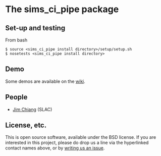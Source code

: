 # The sims_ci_pipe package

## Set-up and testing
From bash
```
$ source <sims_ci_pipe install directory>/setup/setup.sh
$ nosetests <sims_ci_pipe install directory>
```

## Demo

Some demos are available on the [wiki](../../wiki).

## People
* [Jim Chiang](https://github.com/DarkEnergyScienceCollaboration/sims_ci_pipe/issues/new?body=@jchiang87) (SLAC)

## License, etc.

This is open source software, available under the BSD license. If you are interested in this project, please do drop us a line via the hyperlinked contact names above, or by [writing us an issue](https://github.com/DarkEnergyScienceCollaboration/sims_ci_pipe/issues/new).
